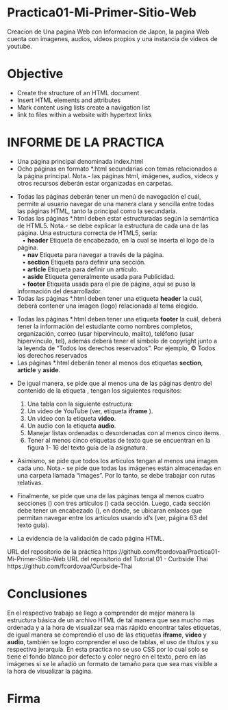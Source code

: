 # Practica01-Mi-Primer-Sitio-Web

<p>Creacion de Una pagina Web con Informacion de Japon, 
la pagina Web cuenta con imagenes, audios, videos propios y una instancia 
de videos de youtube.</p>

<h1>Objective</h1>

<ul>
  <li>Create the structure of an HTML document</li>
  <li>Insert HTML elements and attributes </li>
  <li>Mark content using lists create a navigation list</li>
  <li>link to files within a website with hypertext links</li>
</ul>

<h1>INFORME DE LA PRACTICA</h1>
<ul>
	<li>Una página principal denominada index.html</li>
	<li>Ocho páginas en formato *.html secundarias con temas relacionados a la página principal. Nota.- las páginas html, imágenes, audios, videos y otros recursos deberán estar organizadas en carpetas.</li>
</ul>


<ul>
	<li>Todas las páginas deberán tener un menú de navegación el cuál, permite al usuario navegar de una manera clara y sencilla entre todas las páginas HTML, tanto la principal como la secundaria.</li>
	<li>Todas las páginas *.html deben estar estructuradas según la semántica de HTML5. Nota.- se debe explicar la estructura de cada una de las página. Una estructura correcta de HTML5, sería:</li>
    &nbsp;&nbsp; &#8226; <b>header</b> Etiqueta de encabezado, en la cual se inserta el logo de la página. <br>
    &nbsp;&nbsp; &#8226; <b>nav</b> Etiqueta para navegar a través de la página. <br>
    &nbsp;&nbsp; &#8226; <b>section</b> Etiqueta para definir una sección. <br>
    &nbsp;&nbsp; &#8226; <b>article</b> Etiqueta para definir un artículo. <br>
    &nbsp;&nbsp; &#8226; <b>aside</b> Etiqueta generalmente usada para Publicidad. <br>
    &nbsp;&nbsp; &#8226; <b>footer</b> Etiqueta usada para el pie de página, aquí se puso la información del desarrollador.
	<li>Todas las páginas *.html deben tener una etiqueta <b>header</b> la cuál, deberá contener una imagen (logo) relacionada al tema elegido.</li>
</ul>

  
<ul>
    <li>Todas las páginas *.html deben tener una etiqueta <b>footer</b> la cuál, deberá tener la información del estudiante como nombres completos, organización, correo (usar hipervínculo, mailto), teléfono (usar hipervínculo, tel), además deberá tener el símbolo de copyright junto a la leyenda de “Todos los derechos reservados”. Por ejemplo, © Todos los derechos reservados</li>
	<li>Las páginas *.html deberán tener al menos dos etiquetas <b>section</b>, <b>article</b> y <b>aside</b>.</li>
</ul>
  
   
<ul>
    <li>De igual manera, se pide que al menos una de las páginas dentro del contenido de la etiqueta , tengan los siguientes requisitos:</li>
	<ol>
        <li>Una tabla con la siguiente estructura:</li>
        <li>Un video de YouTube (ver, etiqueta <b>iframe</b> ).</li>
        <li>	Un video con la etiqueta <b>video</b>.</li>
        <li>	Un audio con la etiqueta <b>audio</b>.</li>
        <li>	Manejar listas ordenadas o desordenadas con al menos cinco ítems.</li>
        <li>	Tener al menos cinco etiquetas de texto que se encuentran en la figura 1- 16 del texto guía de la asignatura.</li>
    </ol>
</ul>
 
 
<ul>	
    <li>Asimismo, se pide que todos los artículos tengan al menos una imagen cada uno. Nota.- se pide que todas las imágenes están almacenadas en una carpeta llamada “images”. Por lo tanto, se debe trabajar con rutas relativas.</li>
</ul>
 

<ul>
    <li>Finalmente, se pide que una de las páginas tenga al menos cuatro secciones () con tres artículos () cada sección. Luego, cada sección debe tener un encabezado (), en donde, se ubicaran enlaces que permitan navegar entre los artículos usando id’s (ver, página 63 del texto guía).</li>
</ul>
 
 
<ul>
    <li>La evidencia de la validación de cada página HTML.</li>
</ul>
  

<p>URL del repositorio de la práctica
https://github.com/fcordovaa/Practica01-Mi-Primer-Sitio-Web
URL del repositorio del Tutorial 01 - Curbside Thai
https://github.com/fcordovaa/Curbside-Thai</p>



<h1>Conclusiones</h1>
<p>En el respectivo trabajo se llego a comprender de mejor manera la estructura básica de un archivo HTML de tal manera que sea mucho mas ordenada y a la hora de visualizar sea más rápido encontrar tales etiquetas, de igual manera se comprendió el uso de las etiquetas <b>iframe</b>, <b>video</b> y <b>audio</b>, también se logro comprender el uso de tablas, el uso de títulos y su respectiva jerarquía. En esta practica no se uso CSS por lo cual solo se tiene el fondo blanco por defecto y color negro en el texto, pero en las imágenes si se le añadió un formato de tamaño para que sea mas visible a la hora de visualizar la página.<p>
<h1>Firma</h1>


